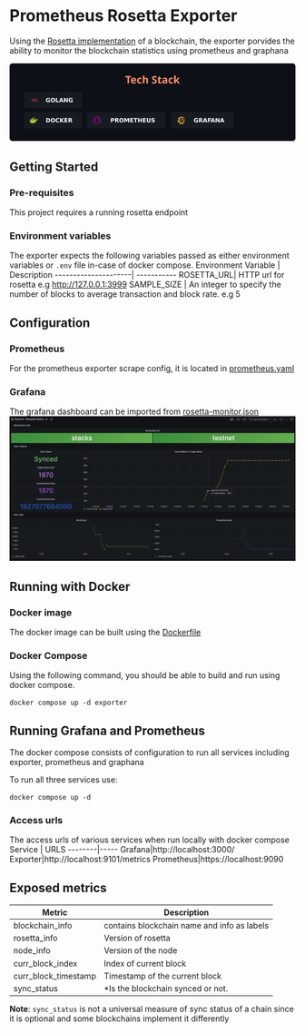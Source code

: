 # Prometheus Rosetta Exporter
Using the [Rosetta implementation](https://www.rosetta-api.org/docs/rosetta_specifications.html) of a blockchain, the exporter porvides the ability to monitor the blockchain statistics using prometheus and graphana

![Tech Stack](crates/artifacts/imgs/tech-stack-cards.svg)

## Getting Started

### Pre-requisites
This project requires a running rosetta endpoint

### Environment variables
The exporter expects the following variables passed as either environment variables or ``.env`` file in-case of docker compose.
Environment Variable | Description
---------------------| -----------
ROSETTA_URL| HTTP url for rosetta e.g http://127.0.0.1:3999
SAMPLE_SIZE | An integer to specify the number of blocks to average transaction and block rate. e.g 5
 
## Configuration

### Prometheus
For the prometheus exporter scrape config, it is located in [prometheus.yaml](crates/prometheus/prometheus.yaml)

### Grafana
The grafana dashboard can be imported from [rosetta-monitor.json](crates/grafana/dashboards/rosetta-monitor.json)
![Graphana Dashboard](crates/artifacts/imgs/rosetta-dashboard.png)

## Running with Docker

### Docker image
The docker image can be built using the [Dockerfile](Dockerfile)

### Docker Compose
Using the following command, you should be able to build and run using docker compose.
```
docker compose up -d exporter
```

## Running Grafana and Prometheus

The docker compose consists of configuration to run all services including exporter, prometheus and graphana

To run all three services use:
```
docker compose up -d
```

### Access urls
The access urls of various services when run locally with docker compose
Service | URLS
--------|-----
Grafana|http://localhost:3000/
Exporter|http://localhost:9101/metrics
Prometheus|https://localhost:9090


## Exposed metrics

Metric | Description
------ | -----------
blockchain_info| contains blockchain name and info as labels
rosetta_info| Version of rosetta
node_info| Version of the node
curr_block_index| Index of current block
curr_block_timestamp| Timestamp of the current block
sync_status| \*Is the blockchain synced or not. 

**Note**: ``sync_status`` is not a universal measure of sync status of a chain since it is optional and some blockchains implement it differently
